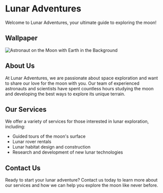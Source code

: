 <!--font:Poppins-->

# Lunar Adventures

Welcome to Lunar Adventures, your ultimate guide to exploring the moon! 

## Wallpaper
![Astronaut on the Moon with Earth in the Background](https://example.com/astronaut-moon-earth.jpg)

## About Us
At Lunar Adventures, we are passionate about space exploration and want to share our love for the moon with you. Our team of experienced astronauts and scientists have spent countless hours studying the moon and developing the best ways to explore its unique terrain.

## Our Services
We offer a variety of services for those interested in lunar exploration, including:

- Guided tours of the moon's surface
- Lunar rover rentals
- Lunar habitat design and construction
- Research and development of new lunar technologies

## Contact Us
Ready to start your lunar adventure? Contact us today to learn more about our services and how we can help you explore the moon like never before.

<!--

Write me markdown content of website with wallpaper:

"A photograph of an astronaut standing on the surface of the moon with Earth in the background."

The header of the page should not be copy of the text but rather a real content of the website which is using this wallpaper.


---


# Lunar Adventures

Welcome to Lunar Adventures, your ultimate guide to exploring the moon! 

## Wallpaper
![Astronaut on the Moon with Earth in the Background](https://example.com/astronaut-moon-earth.jpg)

## About Us
At Lunar Adventures, we are passionate about space exploration and want to share our love for the moon with you. Our team of experienced astronauts and scientists have spent countless hours studying the moon and developing the best ways to explore its unique terrain.

## Our Services
We offer a variety of services for those interested in lunar exploration, including:

- Guided tours of the moon's surface
- Lunar rover rentals
- Lunar habitat design and construction
- Research and development of new lunar technologies

## Contact Us
Ready to start your lunar adventure? Contact us today to learn more about our services and how we can help you explore the moon like never before.


---


Write me a Google font which is best fitting for the website.

Pick from the list:
- Montserrat
- Alegreya
- Poppins
- Orbitron
- Roboto
- Playfair Display
- Dancing Script
- Futura
- Lato
- Great Vibes
- Exo 2
- Barlow Condensed
- Open Sans
- IBM Plex Sans
- Raleway
- Inter
- Lobster


Write just the font name nothing else.


---


Poppins

-->

